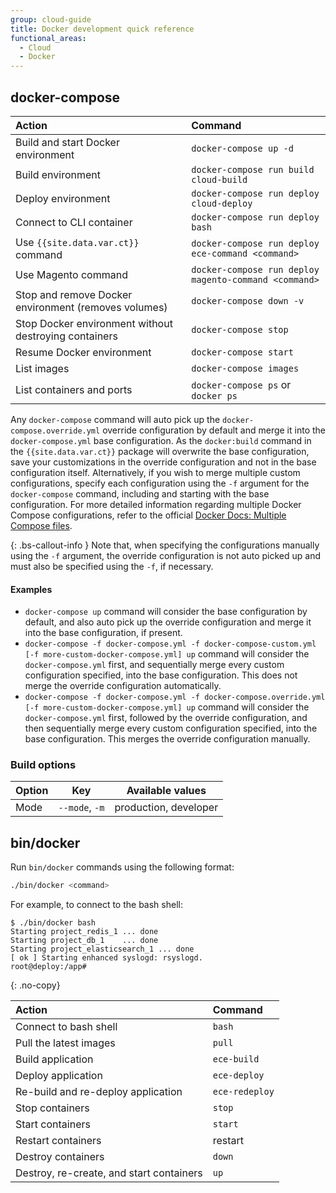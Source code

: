 ```yaml
---
group: cloud-guide
title: Docker development quick reference
functional_areas:
  - Cloud
  - Docker
---
```


## docker-compose

Action | Command
:----- | :------
Build and start Docker environment | `docker-compose up -d`
Build environment | `docker-compose run build cloud-build`
Deploy environment | `docker-compose run deploy cloud-deploy`
Connect to CLI container | `docker-compose run deploy bash`
Use `{{site.data.var.ct}}` command | `docker-compose run deploy ece-command <command>`
Use Magento command | `docker-compose run deploy magento-command <command>`
Stop and remove Docker environment (removes volumes) | `docker-compose down -v`
Stop Docker environment without destroying containers | `docker-compose stop`
Resume Docker environment | `docker-compose start`
List images | `docker-compose images`
List containers and ports | `docker-compose ps` or `docker ps`

Any `docker-compose` command will auto pick up the `docker-compose.override.yml` override configuration by default and merge it into the `docker-compose.yml` base configuration. As the `docker:build` command in the `{{site.data.var.ct}}` package will overwrite the base configuration, save your customizations in the override configuration and not in the base configuration itself. Alternatively, if you wish to merge multiple custom configurations, specify each configuration using the `-f` argument for the `docker-compose` command, including and starting with the base configuration. For more detailed information regarding multiple Docker Compose configurations, refer to the official [Docker Docs: Multiple Compose files](https://docs.docker.com/compose/extends/#multiple-compose-files).

{: .bs-callout-info }
Note that, when specifying the configurations manually using the `-f` argument, the override configuration is not auto picked up and must also be specified using the `-f`, if necessary.

#### Examples

-  `docker-compose up` command will consider the base configuration by default, and also auto pick up the override configuration and merge it into the base configuration, if present.
-  `docker-compose -f docker-compose.yml -f docker-compose-custom.yml [-f more-custom-docker-compose.yml] up` command will consider the `docker-compose.yml` first, and sequentially merge every custom configuration specified, into the base configuration. This does not merge the override configuration automatically.
-  `docker-compose -f docker-compose.yml -f docker-compose.override.yml [-f more-custom-docker-compose.yml] up` command will consider the `docker-compose.yml` first, followed by the override configuration, and then sequentially merge every custom configuration specified, into the base configuration. This merges the override configuration manually.

### Build options

| Option       | Key              | Available values
| ------------ | ---------------- | ------------------
| Mode         | `--mode`, `-m`   | production, developer

## bin/docker

Run `bin/docker` commands using the following format:

```bash
./bin/docker <command>
```

For example, to connect to the bash shell:

```terminal
$ ./bin/docker bash
Starting project_redis_1 ... done
Starting project_db_1    ... done
Starting project_elasticsearch_1 ... done
[ ok ] Starting enhanced syslogd: rsyslogd.
root@deploy:/app#
```
{: .no-copy}

Action | Command
:----- | :------
Connect to bash shell | `bash`
Pull the latest images | `pull`
Build application | `ece-build`
Deploy application | `ece-deploy`
Re-build and re-deploy application | `ece-redeploy`
Stop containers | `stop`
Start containers | `start`
Restart containers | restart
Destroy containers | `down`
Destroy, re-create, and start containers | `up`
